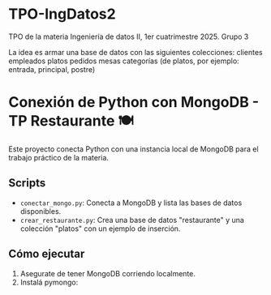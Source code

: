 # TPO-IngDatos2
TPO de la materia Ingeniería de datos II, 1er cuatrimestre 2025.
Grupo 3

La idea es armar una base de datos con las siguientes colecciones:
clientes
empleados
platos
pedidos
mesas
categorías (de platos, por ejemplo: entrada, principal, postre)

# Conexión de Python con MongoDB - TP Restaurante 🍽️

Este proyecto conecta Python con una instancia local de MongoDB para el trabajo práctico de la materia.

## Scripts

- `conectar_mongo.py`: Conecta a MongoDB y lista las bases de datos disponibles.
- `crear_restaurante.py`: Crea una base de datos "restaurante" y una colección "platos" con un ejemplo de inserción.

## Cómo ejecutar

1. Asegurate de tener MongoDB corriendo localmente.
2. Instalá pymongo:

## 
